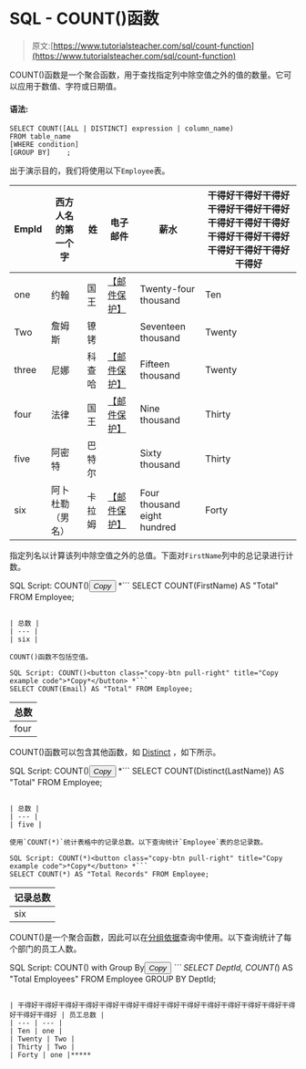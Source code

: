 # SQL - COUNT()函数

> 原文:[https://www.tutorialsteacher.com/sql/count-function](https://www.tutorialsteacher.com/sql/count-function)

COUNT()函数是一个聚合函数，用于查找指定列中除空值之外的值的数量。它可以应用于数值、字符或日期值。

#### 语法:

```
SELECT COUNT([ALL | DISTINCT] expression | column_name)
FROM table_name
[WHERE condition]
[GROUP BY]    ; 
```

出于演示目的，我们将使用以下`Employee`表。

| EmpId | 西方人名的第一个字 | 姓 | 电子邮件 | 薪水 | 干得好干得好干得好干得好干得好干得好干得好干得好干得好干得好干得好干得好干得好干得好干得好干得好 |
| --- | --- | --- | --- | --- | --- |
| one | 约翰 | 国王 | [【邮件保护】](/cdn-cgi/l/email-protection) | Twenty-four thousand | Ten |
| Two | 詹姆斯 | 镣铐 |  | Seventeen thousand | Twenty |
| three | 尼娜 | 科查哈 | [【邮件保护】](/cdn-cgi/l/email-protection) | Fifteen thousand | Twenty |
| four | 法律 | 国王 | [【邮件保护】](/cdn-cgi/l/email-protection) | Nine thousand | Thirty |
| five | 阿密特 | 巴特尔 |  | Sixty thousand | Thirty |
| six | 阿卜杜勒（男名） | 卡拉姆 | [【邮件保护】](/cdn-cgi/l/email-protection) | Four thousand eight hundred | Forty |

指定列名以计算该列中除空值之外的总值。下面对`FirstName`列中的总记录进行计数。

SQL Script: COUNT()<button class="copy-btn pull-right" title="Copy example code">*Copy*</button> *```
SELECT COUNT(FirstName) AS "Total" FROM Employee; 
```

| 总数 |
| --- |
| six |

COUNT()函数不包括空值。

SQL Script: COUNT()<button class="copy-btn pull-right" title="Copy example code">*Copy*</button> *```
SELECT COUNT(Email) AS "Total" FROM Employee; 
```

| 总数 |
| --- |
| four |

COUNT()函数可以包含其他函数，如 [Distinct](/sql/sql-select-distinct) ，如下所示。

SQL Script: COUNT()<button class="copy-btn pull-right" title="Copy example code">*Copy*</button> *```
SELECT COUNT(Distinct(LastName)) AS "Total" FROM Employee; 
```

| 总数 |
| --- |
| five |

使用`COUNT(*)`统计表格中的记录总数。以下查询统计`Employee`表的总记录数。

SQL Script: COUNT(*)<button class="copy-btn pull-right" title="Copy example code">*Copy*</button> *```
SELECT COUNT(*) AS "Total Records" FROM Employee; 
```

| 记录总数 |
| --- |
| six |

COUNT()是一个聚合函数，因此可以在[分组依据](/sql/sql-groupby)查询中使用。以下查询统计了每个部门的员工人数。

SQL Script: COUNT() with Group By<button class="copy-btn pull-right" title="Copy example code">*Copy*</button> *```
SELECT DeptId, COUNT(*) AS "Total Employees" 
FROM Employee
GROUP BY DeptId; 
```

| 干得好干得好干得好干得好干得好干得好干得好干得好干得好干得好干得好干得好干得好干得好干得好干得好 | 员工总数 |
| --- | --- |
| Ten | one |
| Twenty | Two |
| Thirty | Two |
| Forty | one |*****
